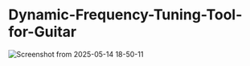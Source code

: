 # Dynamic-Frequency-Tuning-Tool-for-Guitar

![Screenshot from 2025-05-14 18-50-11](https://github.com/user-attachments/assets/81451804-00ea-4c8f-b9a5-722071f53b1a)
